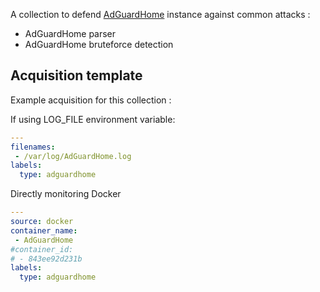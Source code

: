 A collection to defend [AdGuardHome](https://github.com/AdguardTeam/AdGuardHome) instance against common attacks :
 - AdGuardHome parser
 - AdGuardHome bruteforce detection

## Acquisition template

Example acquisition for this collection :

If using LOG_FILE environment variable:
```yaml
---
filenames:
 - /var/log/AdGuardHome.log
labels:
  type: adguardhome
```

Directly monitoring Docker
```yaml
---
source: docker
container_name:
 - AdGuardHome
#container_id:
# - 843ee92d231b
labels:
  type: adguardhome
```





